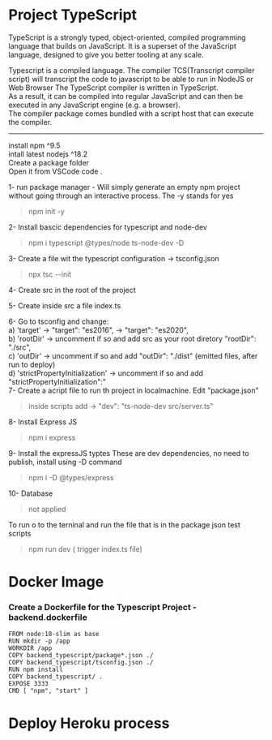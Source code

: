 # Project TypeScript

TypeScript is a strongly typed, object-oriented, compiled programming language that builds on JavaScript.
It is a superset of the JavaScript language, designed to give you better tooling at any scale.

Typescript is a compiled language. The compiler TCS(Transcript compiler script) will transcript the code to javascript to be able to run in NodeJS or Web Browser
The TypeScript compiler is written in TypeScript.<br>
As a result, it can be compiled into regular JavaScript and can then be executed in any JavaScript engine (e.g. a browser).<br>
The compiler package comes bundled with a script host that can execute the compiler.

---

install npm ^9.5 <br>
intall latest nodejs ^18.2 <br>
Create a package folder<br>
Open it from VSCode code . <br>

1- run package manager - Will simply generate an empty npm project without going through an interactive process. The -y stands for yes

> npm init -y

2- Install bascic dependencies for typescript and node-dev

> npm i typescript @types/node ts-node-dev -D

3- Create a file wit the typescript configuration -> tsconfig.json

> npx tsc --init

4- Create src in the root of the project

5- Create inside src a file index.ts

6- Go to tsconfig and change: <br>
a) 'target' -> "target": "es2016", -> "target": "es2020", <br>
b) 'rootDir' -> uncomment if so and add src as your root diretory "rootDir": "./src", <br>
c) 'outDir' -> uncomment if so and add "outDir": "./dist" (emitted files, after run to deploy)<br>
d) 'strictPropertyInitialization' -> uncomment if so and add "strictPropertyInitialization":"<br>
7- Create a acript file to run th project in localmachine. Edit "package.json"

> inside scripts add -> "dev": "ts-node-dev src/server.ts"

8- Install Express JS

> npm i express

9- Install the expressJS typtes These are dev dependencies, no need to publish, install using -D command

> npm i -D @types/express

10- Database

> not applied<br>

To run o to the terninal and run the file that is in the package json test scripts

> npm run dev ( trigger index.ts file)

# Docker Image

### Create a Dockerfile for the Typescript Project - backend.dockerfile

    FROM node:18-slim as base
    RUN mkdir -p /app
    WORKDIR /app
    COPY backend_typescript/package*.json ./
    COPY backend_typescript/tsconfig.json ./
    RUN npm install
    COPY backend_typescript/ .
    EXPOSE 3333
    CMD [ "npm", "start" ]

# Deploy Heroku process
